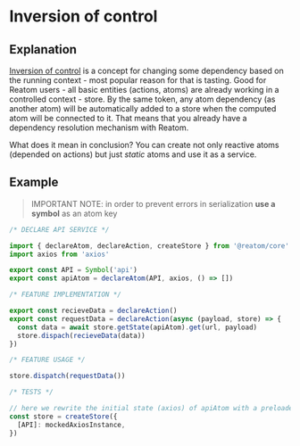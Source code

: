 # Inversion of control

## Explanation

[Inversion of control](https://en.wikipedia.org/wiki/Inversion_of_control) is a concept for changing some dependency based on the running context - most popular reason for that is tasting. Good for Reatom users - all basic entities (actions, atoms) are already working in a controlled context - store. By the same token, any atom dependency (as another atom) will be automatically added to a store when the computed atom will be connected to it. That means that you already have a dependency resolution mechanism with Reatom.

What does it mean in conclusion? You can create not only reactive atoms (depended on actions) but just _static_ atoms and use it as a service.

## Example

> IMPORTANT NOTE: in order to prevent errors in serialization **use a symbol** as an atom key

```ts
/* DECLARE API SERVICE */

import { declareAtom, declareAction, createStore } from '@reatom/core'
import axios from 'axios'

export const API = Symbol('api')
export const apiAtom = declareAtom(API, axios, () => [])

/* FEATURE IMPLEMENTATION */

export const recieveData = declareAction()
export const requestData = declareAction(async (payload, store) => {
  const data = await store.getState(apiAtom).get(url, payload)
  store.dispach(recieveData(data))
})

/* FEATURE USAGE */

store.dispatch(requestData())

/* TESTS */

// here we rewrite the initial state (axios) of apiAtom with a preloaded state
const store = createStore({
  [API]: mockedAxiosInstance,
})
```
